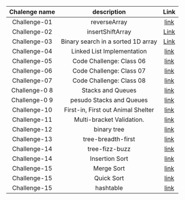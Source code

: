 

|     Chalenge name 	      |           description 	            |                                                     Link 	                                                     |   	
|:------------------------:|:----------------------------------:|:--------------------------------------------------------------------------------------------------------------:|	
| Challenge-01           	 |            reverseArray            |      [ link](https://github.com/Mohd-saqr/data-structures-and-algorithms/tree/main/Java/Challenge-01)   	      |   		
|  Challenge-02        	   |      insertShiftArray      	       | [Link](https://github.com/Mohd-saqr/data-structures-and-algorithms/blob/main/Java/Challenge-02/Reademe.md)   	 |   	
|   Challenge-03      	    | Binary search in a sorted 1D array |        	[Link](https://github.com/Mohd-saqr/data-structures-and-algorithms/blob/main/Java/Challenge-03)        |
| Challenge-04           	 |     Linked List Implementation     |        [ link](https://github.com/Mohd-saqr/data-structures-and-algorithms/tree/main/Java/Challenge-04)        | 
| Challenge-05           	 |      Code Challenge: Class 06      |        [ link](https://github.com/Mohd-saqr/data-structures-and-algorithms/tree/main/Java/Challenge-05)        | 
| Challenge-06           	 |      Code Challenge: Class 07      |        [ link](https://github.com/Mohd-saqr/data-structures-and-algorithms/tree/main/Java/Challenge-06)        | 
| Challenge-07           	 |      Code Challenge: Class 08      |        [ link](https://github.com/Mohd-saqr/data-structures-and-algorithms/tree/main/Java/Challenge-07)        | 
| Challenge-0 8          	 |         Stacks and Queues          |        [ link](https://github.com/Mohd-saqr/data-structures-and-algorithms/tree/main/Java/Challenge-08)        |
| Challenge-0 9          	 |      pesudo Stacks and Queues      |        [ link](https://github.com/Mohd-saqr/data-structures-and-algorithms/tree/main/Java/Challenge-09)        |
| Challenge-10          	  | First-in, First out Animal Shelter |       [ link](https://github.com/Mohd-saqr/data-structures-and-algorithms/tree/main/Java/Challenge-010)        |
|  Challenge-11        	   |     Multi-bracket Validation.      |        [ link](https://github.com/Mohd-saqr/data-structures-and-algorithms/tree/main/Java/Challenge-11)        |
|  Challenge-12        	   |            binary tree             |        [ link](https://github.com/Mohd-saqr/data-structures-and-algorithms/tree/main/Java/Challenge-12)        |
|  Challenge-13        	   |         tree-breadth-first         |        [ link](https://github.com/Mohd-saqr/data-structures-and-algorithms/tree/main/Java/Challenge-12)        |
|  Challenge-14        	   |           tree-fizz-buzz           |        [ link](https://github.com/Mohd-saqr/data-structures-and-algorithms/tree/main/Java/Challenge-12)        |
|  Challenge-14        	   |           Insertion Sort           |        [ link](https://github.com/Mohd-saqr/data-structures-and-algorithms/tree/main/Java/Challenge-13)        |
|  Challenge-15        	   |             Merge Sort             |        [ link](https://github.com/Mohd-saqr/data-structures-and-algorithms/tree/main/Java/Challenge-14)        |
|  Challenge-15        	   |             Quick Sort             |        [ link](https://github.com/Mohd-saqr/data-structures-and-algorithms/tree/main/Java/Challenge-15)        |
|  Challenge-15        	   |             hashtable              |        [ link](https://github.com/Mohd-saqr/data-structures-and-algorithms/tree/main/Java/Challenge-16)        |

